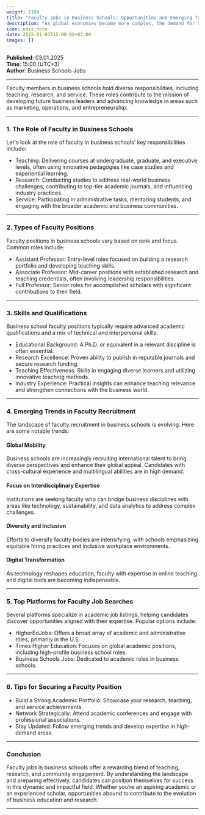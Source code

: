 ```yaml
---
weight: 1104
title: "Faculty Jobs in Business Schools: Opportunities and Emerging Trends"
description: "As global economies become more complex, the demand for highly skilled educators and researchers in business disciplines continues to grow."
icon: edit_note
date: 2025-01-03T15:00:00+03:00
images: []
---
```


**Published**: 03.01.2025 <br> **Time**: 15:00 (UTC+3) <br> **Author**: Business Schools Jobs

---

Faculty members in business schools hold diverse responsibilities, including teaching, research, and service. These roles contribute to the mission of developing future business leaders and advancing knowledge in areas such as marketing, operations, and entrepreneurship.

---

### 1. **The Role of Faculty in Business Schools**
Let's look at the role of faculty in business schools' key responsibilities include:
- Teaching: Delivering courses at undergraduate, graduate, and executive levels, often using innovative pedagogies like case studies and experiential learning.
- Research: Conducting studies to address real-world business challenges, contributing to top-tier academic journals, and influencing industry practices.
- Service: Participating in administrative tasks, mentoring students, and engaging with the broader academic and business communities.

---

### 2. **Types of Faculty Positions**
Faculty positions in business schools vary based on rank and focus. Common roles include:
- Assistant Professor: Entry-level roles focused on building a research portfolio and developing teaching skills.
- Associate Professor: Mid-career positions with established research and teaching credentials, often involving leadership responsibilities.
- Full Professor: Senior roles for accomplished scholars with significant contributions to their field.

---

### 3. **Skills and Qualifications**
Business school faculty positions typically require advanced academic qualifications and a mix of technical and interpersonal skills:
- Educational Background:
A Ph.D. or equivalent in a relevant discipline is often essential.
- Research Excellence: Proven ability to publish in reputable journals and secure research funding.
- Teaching Effectiveness: Skills in engaging diverse learners and utilizing innovative teaching methods.
- Industry Experience: Practical insights can enhance teaching relevance and strengthen connections with the business world.

---

### 4. **Emerging Trends in Faculty Recruitment**
The landscape of faculty recruitment in business schools is evolving. Here are some notable trends:

#### Global Mobility
Business schools are increasingly recruiting international talent to bring diverse perspectives and enhance their global appeal. Candidates with cross-cultural experience and multilingual abilities are in high demand.

#### Focus on Interdisciplinary Expertise
Institutions are seeking faculty who can bridge business disciplines with areas like technology, sustainability, and data analytics to address complex challenges.

#### Diversity and Inclusion
Efforts to diversify faculty bodies are intensifying, with schools emphasizing equitable hiring practices and inclusive workplace environments.

#### Digital Transformation
As technology reshapes education, faculty with expertise in online teaching and digital tools are becoming indispensable.

---

### 5. **Top Platforms for Faculty Job Searches**
Several platforms specialize in academic job listings, helping candidates discover opportunities aligned with their expertise. Popular options include:
- HigherEdJobs: Offers a broad array of academic and administrative roles, primarily in the U.S.
- Times Higher Education: Focuses on global academic positions, including high-profile business school roles.
- Business Schools Jobs: Dedicated to academic roles in business schools.

---

### 6. **Tips for Securing a Faculty Position**
- Build a Strong Academic Portfolio:
Showcase your research, teaching, and service achievements.
- Network Strategically:
Attend academic conferences and engage with professional associations.
- Stay Updated: Follow emerging trends and develop expertise in high-demand areas.

---

### Conclusion
Faculty jobs in business schools offer a rewarding blend of teaching, research, and community engagement. By understanding the landscape and preparing effectively, candidates can position themselves for success in this dynamic and impactful field. Whether you’re an aspiring academic or an experienced scholar, opportunities abound to contribute to the evolution of business education and research.

---
